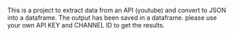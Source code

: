 This is a project to extract data from an API (youtube) and convert to JSON into a dataframe.
The output has been saved in a dataframe.
please use your own API KEY and CHANNEL ID to get the results.
